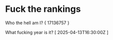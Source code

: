 # Fuck the rankings

Who the hell am I?
{ 17136757 }

What fucking year is it?
[ 2025-04-13T16:30:00Z ]
